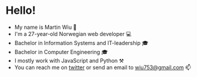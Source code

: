 # Hello! 
- My name is Martin Wiu 👨
- I'm a 27-year-old Norwegian web developer 💻
- Bachelor in Information Systems and IT-leadership 🎓
- Bachelor in Computer Engineering 🎓
- I mostly work with JavaScript and Python ⚒
- You can reach me on [twitter](https://twitter.com/wiu753) or send an email to wiu753@gmail.com 📫
